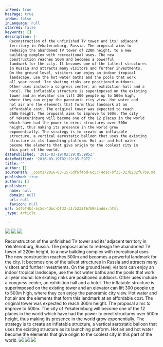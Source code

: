 ```yaml
---
inFeed: true
hasPage: true
inNav: false
inLanguage: null
starred: false
keywords: []
description: |-
  Reconstruction of the unfinished TV tower and its' adjacent
  territory in Yekaterinburg, Russia. The proposal aims to
  redesign the abandoned TV tower of 220m height, to a new
  building complex with recreational uses. The new
  construction reaches 500m and becomes a powerful
  landmark for the city. It becomes one of the tallest structures
  in Russia and attracts many visitors and further investments.
  On the ground level, visitors can enjoy an indoor tropical
  landscape, use the hot water baths and the pools that work
  all year round. Ice skating rinks are positioned outdoors.
  Other uses include a congress center, an exhibition hall and a
  hotel. The inflatable structure is superimposed on the existing
  tower and an elevator can lift 300 people up to 500m high,
  where they can enjoy the panoramic city view. Hot water and
  hot air are the elements that form this landmark at an
  affordable cost. The original tower was expected to reach
  360m height. The proposal aims to improve to 500m. The city
  of Yekaterinburg will become one of the 12 places in the world
  which have had the power to erect structures over 500m
  height, thus making its presence in the world grow
  exponentially. The strategy is to create an inflatable
  structure, a vertical aerostatic balloon that uses the existing
  structure as its launching platform. Hot air and hot water
  become the elements that give origin to the coolest city in
  this part of the world.
datePublished: '2016-03-19T02:29:05.985Z'
dateModified: '2016-03-19T02:29:05.597Z'
title: ''
author: []
sourcePath: _posts/2016-03-15-5df6f4bd-6c5c-4dac-bf33-317b232f67b9.md
published: true
authors: []
publisher:
  name: null
  domain: null
  url: null
  favicon: null
url: 5df6f4bd-6c5c-4dac-bf33-317b232f67b9/index.html
_type: Article

---
```

![](https://the-grid-user-content.s3-us-west-2.amazonaws.com/f213e896-8f67-457a-a0f1-e81661d60936.jpg)
![](https://the-grid-user-content.s3-us-west-2.amazonaws.com/6adfe7d2-998e-4ae2-b79a-8dbb95fa8385.jpg)
![](https://the-grid-user-content.s3-us-west-2.amazonaws.com/bd926e4f-6cfb-4c99-8e2b-6c18dcf4359f.jpg)

Reconstruction of the unfinished TV tower and its' adjacent
territory in Yekaterinburg, Russia. The proposal aims to
redesign the abandoned TV tower of 220m height, to a new
building complex with recreational uses. The new
construction reaches 500m and becomes a powerful
landmark for the city. It becomes one of the tallest structures
in Russia and attracts many visitors and further investments.
On the ground level, visitors can enjoy an indoor tropical
landscape, use the hot water baths and the pools that work
all year round. Ice skating rinks are positioned outdoors.
Other uses include a congress center, an exhibition hall and a
hotel. The inflatable structure is superimposed on the existing
tower and an elevator can lift 300 people up to 500m high,
where they can enjoy the panoramic city view. Hot water and
hot air are the elements that form this landmark at an
affordable cost. The original tower was expected to reach
360m height. The proposal aims to improve to 500m. The city
of Yekaterinburg will become one of the 12 places in the world
which have had the power to erect structures over 500m
height, thus making its presence in the world grow
exponentially. The strategy is to create an inflatable
structure, a vertical aerostatic balloon that uses the existing
structure as its launching platform. Hot air and hot water
become the elements that give origin to the coolest city in
this part of the world.
![](https://the-grid-user-content.s3-us-west-2.amazonaws.com/2e0a7fe6-87f8-4193-8d21-fbc0e86156a1.jpg)
![](https://the-grid-user-content.s3-us-west-2.amazonaws.com/50871779-8bf0-448b-b33c-16f6d111ad3c.jpg)
![](https://the-grid-user-content.s3-us-west-2.amazonaws.com/ae2e4501-d72a-44e4-b8af-036dade74634.jpg)